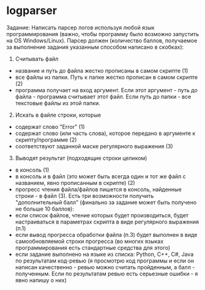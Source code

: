 # logparser
Задание:
Написать парсер логов используя любой язык программирования (важно, чтобы программу было возможно запустить на OS Windows/Linux).
Парсер должен (количество баллов, получаемое за выполнение задания указанным способом написано в скобках):
1) Считывать файл
- название и путь до файла жестко прописаны в самом скрипте (1)
- все файлы из папки. Путь к папке жестко прописан в самом скрипте (2)
- программа получает на вход аргумент. Если этот аргумент - путь до файла - программа считывает этот файл. Если путь до папки - все текстовые файлы из этой папки.
2) Искать в файле строки, которые
- содержат слово "Error" (1)
- содержат слово (или часть слова), которое передано в аргументе к скрипту/программе (2)
- соответствуют заданной маске регулярного выражения (3)
3) Выводят результат (подходящие строки целиком)
- в консоль (1)
- в консоль и в файл (это может быть всегда один и тот же файл с названием, явно прописанным в скрипте) (2)
- прогресс чтения файла/файлов пишется в консоль, найденные строки - в файл (3).
Есть три возможности получить "дополнительный балл" (финально за задание может быть получено не больше 10 баллов):
- если список файлов, чтение которых будет производиться, будет настраиваться в параметрах скрипта в виде регулярного выражения (п.1)
- если вывод прогресса обработки файла (п.3) будет выполнен в виде самообновляемой строки прогресса (во многих языках программирования есть стандартные средства для этого)
- если задание выполнено на языке из списка: Python, C++, C#, Java по результатам код-ревью (я просмотрю код программы и если он написан качественно - ревью можно считать пройденным, а балл - полученным. Если по результатам ревью есть серьезные ошибки - я явно напишу о них)

